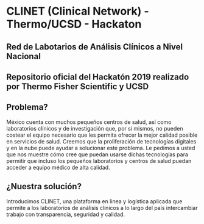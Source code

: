# CLINET (Clinical Network) - Thermo/UCSD - Hackaton
## Red de Labotarios de Análisis Clínicos a Nivel Nacional

## Repositorio oficial del Hackatón 2019 realizado por Thermo Fisher Scientific y UCSD

## Problema?

México cuenta con muchos pequeños centros de salud, así como laboratorios clínicos y de investigación que, por sí mismos, no pueden costear el equipo necesario que les permita ofrecer la mejor calidad posible en servicios de salud. Creemos que la proliferación de tecnologías digitales y en la nube puede ayudar a solucionar este problema. Le pedimos a usted que nos muestre cómo cree que puedan usarse dichas tecnologías para permitir que incluso los pequeños laboratorios y centros de salud puedan acceder a equipo médico de alta calidad.

## ¿Nuestra solución?

Introducimos CLINET, una plataforma en linea y logística aplicada que permite a los laboratorios de análisis clínicos a lo largo del país intercambiar trabajo con transparencia, seguridad y calidad.